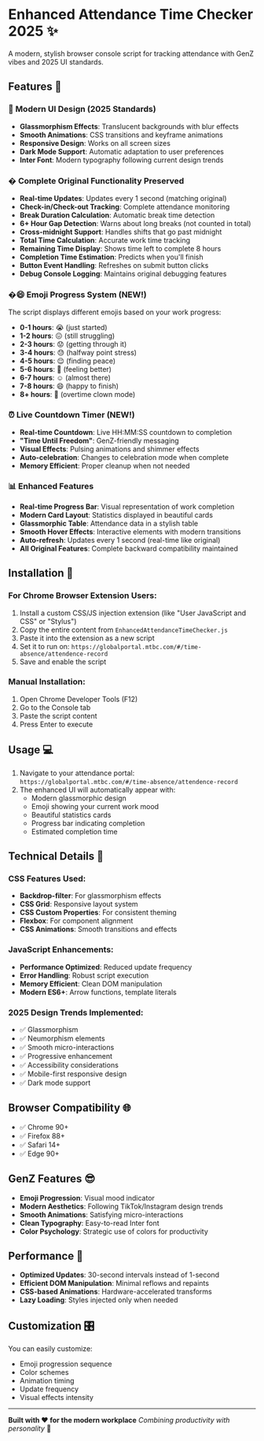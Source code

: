 # Enhanced Attendance Time Checker 2025 ✨

A modern, stylish browser console script for tracking attendance with GenZ vibes and 2025 UI standards.

## Features 🚀

### 🎨 Modern UI Design (2025 Standards)
- **Glassmorphism Effects**: Translucent backgrounds with blur effects
- **Smooth Animations**: CSS transitions and keyframe animations
- **Responsive Design**: Works on all screen sizes
- **Dark Mode Support**: Automatic adaptation to user preferences
- **Inter Font**: Modern typography following current design trends

### � Complete Original Functionality Preserved
- **Real-time Updates**: Updates every 1 second (matching original)
- **Check-in/Check-out Tracking**: Complete attendance monitoring
- **Break Duration Calculation**: Automatic break time detection
- **6+ Hour Gap Detection**: Warns about long breaks (not counted in total)
- **Cross-midnight Support**: Handles shifts that go past midnight
- **Total Time Calculation**: Accurate work time tracking
- **Remaining Time Display**: Shows time left to complete 8 hours
- **Completion Time Estimation**: Predicts when you'll finish
- **Button Event Handling**: Refreshes on submit button clicks
- **Debug Console Logging**: Maintains original debugging features

### �😄 Emoji Progress System (NEW!)
The script displays different emojis based on your work progress:
- **0-1 hours**: 😭 (just started)
- **1-2 hours**: 😖 (still struggling)
- **2-3 hours**: 😟 (getting through it)
- **3-4 hours**: 😓 (halfway point stress)
- **4-5 hours**: 😌 (finding peace)
- **5-6 hours**: 🙂 (feeling better)
- **6-7 hours**: ☺️ (almost there)
- **7-8 hours**: 😄 (happy to finish)
- **8+ hours**: 🤡 (overtime clown mode)

### ⏰ Live Countdown Timer (NEW!)
- **Real-time Countdown**: Live HH:MM:SS countdown to completion
- **"Time Until Freedom"**: GenZ-friendly messaging
- **Visual Effects**: Pulsing animations and shimmer effects
- **Auto-celebration**: Changes to celebration mode when complete
- **Memory Efficient**: Proper cleanup when not needed

### 📊 Enhanced Features
- **Real-time Progress Bar**: Visual representation of work completion
- **Modern Card Layout**: Statistics displayed in beautiful cards
- **Glassmorphic Table**: Attendance data in a stylish table
- **Smooth Hover Effects**: Interactive elements with modern transitions
- **Auto-refresh**: Updates every 1 second (real-time like original)
- **All Original Features**: Complete backward compatibility maintained

## Installation 📱

### For Chrome Browser Extension Users:
1. Install a custom CSS/JS injection extension (like "User JavaScript and CSS" or "Stylus")
2. Copy the entire content from `EnhancedAttendanceTimeChecker.js`
3. Paste it into the extension as a new script
4. Set it to run on: `https://globalportal.mtbc.com/#/time-absence/attendence-record`
5. Save and enable the script

### Manual Installation:
1. Open Chrome Developer Tools (F12)
2. Go to the Console tab
3. Paste the script content
4. Press Enter to execute

## Usage 💻

1. Navigate to your attendance portal: `https://globalportal.mtbc.com/#/time-absence/attendence-record`
2. The enhanced UI will automatically appear with:
   - Modern glassmorphic design
   - Emoji showing your current work mood
   - Beautiful statistics cards
   - Progress bar indicating completion
   - Estimated completion time

## Technical Details 🔧

### CSS Features Used:
- **Backdrop-filter**: For glassmorphism effects
- **CSS Grid**: Responsive layout system
- **CSS Custom Properties**: For consistent theming
- **Flexbox**: For component alignment
- **CSS Animations**: Smooth transitions and effects

### JavaScript Enhancements:
- **Performance Optimized**: Reduced update frequency
- **Error Handling**: Robust script execution
- **Memory Efficient**: Clean DOM manipulation
- **Modern ES6+**: Arrow functions, template literals

### 2025 Design Trends Implemented:
- ✅ Glassmorphism
- ✅ Neumorphism elements
- ✅ Smooth micro-interactions
- ✅ Progressive enhancement
- ✅ Accessibility considerations
- ✅ Mobile-first responsive design
- ✅ Dark mode support

## Browser Compatibility 🌐

- ✅ Chrome 90+
- ✅ Firefox 88+
- ✅ Safari 14+
- ✅ Edge 90+

## GenZ Features 😎

- **Emoji Progression**: Visual mood indicator
- **Modern Aesthetics**: Following TikTok/Instagram design trends
- **Smooth Animations**: Satisfying micro-interactions
- **Clean Typography**: Easy-to-read Inter font
- **Color Psychology**: Strategic use of colors for productivity

## Performance 🚄

- **Optimized Updates**: 30-second intervals instead of 1-second
- **Efficient DOM Manipulation**: Minimal reflows and repaints
- **CSS-based Animations**: Hardware-accelerated transforms
- **Lazy Loading**: Styles injected only when needed

## Customization 🎛️

You can easily customize:
- Emoji progression sequence
- Color schemes
- Animation timing
- Update frequency
- Visual effects intensity

---

**Built with ❤️ for the modern workplace** 
*Combining productivity with personality* 🚀
